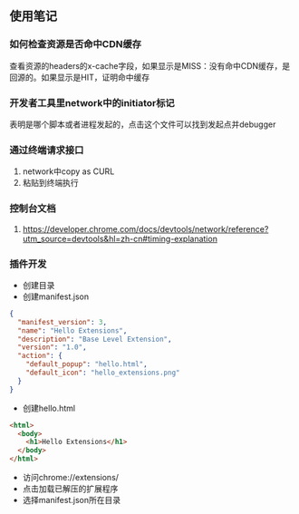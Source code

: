 ## 使用笔记

### 如何检查资源是否命中CDN缓存
查看资源的headers的x-cache字段，如果显示是MISS：没有命中CDN缓存，是回源的。如果显示是HIT，证明命中缓存

### 开发者工具里network中的initiator标记
表明是哪个脚本或者进程发起的，点击这个文件可以找到发起点并debugger

### 通过终端请求接口
1. network中copy as CURL
2. 粘贴到终端执行

### 控制台文档
1. https://developer.chrome.com/docs/devtools/network/reference?utm_source=devtools&hl=zh-cn#timing-explanation

### 插件开发
- 创建目录
- 创建manifest.json
```json
{
  "manifest_version": 3,
  "name": "Hello Extensions",
  "description": "Base Level Extension",
  "version": "1.0",
  "action": {
    "default_popup": "hello.html",
    "default_icon": "hello_extensions.png"
  }
}
```
- 创建hello.html
```html
<html>
  <body>
    <h1>Hello Extensions</h1>
  </body>
</html>
```
- 访问chrome://extensions/
- 点击加载已解压的扩展程序
- 选择manifest.json所在目录